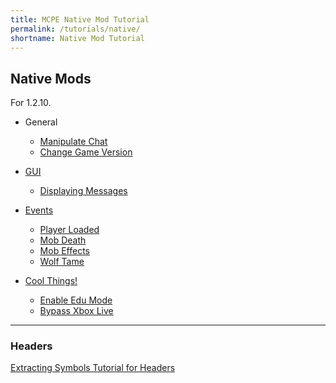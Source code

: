 ```yaml
---
title: MCPE Native Mod Tutorial
permalink: /tutorials/native/
shortname: Native Mod Tutorial
---
```

## Native Mods
For 1.2.10.

* General
  * [Manipulate Chat](chat/)  
  * [Change Game Version](game-version/)  

* [GUI](gui/)  
  * [Displaying Messages](gui/display-message/)  
  
* [Events](events/)  
  * [Player Loaded](events/player-loaded/)  
  * [Mob Death](events/mob-death/)  
  * [Mob Effects](events/mob-effects/)  
  * [Wolf Tame](events/wolf-tame/)  
  
* [Cool Things!](cool-things/)  
  * [Enable Edu Mode](cool-things/enable-edu-mode/)  
  * [Bypass Xbox Live](cool-things/bypass-xbl/)  
  
---
  
### Headers

[Extracting Symbols Tutorial for Headers](extracting-symbols/)  
